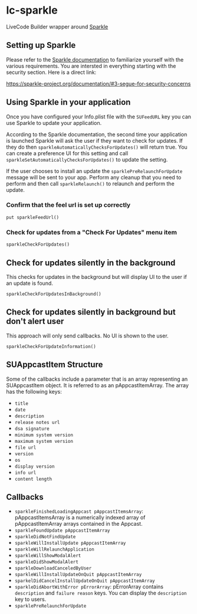 # lc-sparkle
LiveCode Builder wrapper around [Sparkle](https://sparkle-project.org)

## Setting up Sparkle

Please refer to the [Sparkle documentation](https://sparkle-project.org/documentation/) to familiarize yourself with the various requirements. You are intersted in everything starting with the security section. Here is a direct link:

https://sparkle-project.org/documentation/#3-segue-for-security-concerns

## Using Sparkle in your application

Once you have configured your Info.plist file with the `SUFeedURL` key you can use Sparkle to update your application. 

According to the Sparkle documentation, the second time your application is launched Sparkle will ask the user if they want to check for updates. If they do then `sparkleAutomaticallyChecksForUpdates()` will return true. You can create a preference UI for this setting and call `sparkleSetAutomaticallyChecksForUpdates()` to update the setting.

If the user chooses to install an update the `sparklePreRelaunchForUpdate` message will be sent to your app. Perform any cleanup that you need to perform and then call `sparkleRelaunch()` to relaunch and perform the update.

### Confirm that the feel url is set up correctly

```
put sparkleFeedUrl()
```

### Check for updates from a "Check For Updates" menu item

```
sparkleCheckForUpdates()
```

## Check for updates silently in the background

This checks for updates in the background but will display UI to the user if an update is found.

```
sparkleCheckForUpdatesInBackground()
```

## Check for updates silently in background but don't alert user

This approach will only send callbacks. No UI is shown to the user.

```
sparkleCheckForUpdateInformation()
```

## SUAppcastItem Structure

Some of the callbacks include a parameter that is an array representing an SUAppcastItem object. It is referred to as an pAppcastItemArray. The array has the following keys:

- `title`
- `date`
- `description`
- `release notes url`
- `dsa signature`
- `minimum system version`
- `maximum system version`
- `file url`
- `version`
- `os`
- `display version`
- `info url`
- `content length`

## Callbacks

- `sparkleFinishedLoadingAppcast pAppcastItemsArray`: pAppcastItemsArray is a numerically indexed array of pAppcastItemArray arrays contained in the Appcast.
- `sparkleFoundUpdate pAppcastItemArray`
- `sparkleDidNotFindUpdate`
- `sparkleWillInstallUpdate pAppcastItemArray`
- `sparkleWillRelaunchApplication`
- `sparkleWillShowModalAlert`
- `sparkleDidShowModalAlert`
- `sparkleDownloadCanceledByUser`
- `sparkleWillInstallUpdateOnQuit pAppcastItemArray`
- `sparkelDidCancelInstallUpdateOnQuit pAppcastItemArray`
- `sparkleDidAbortWithError pErrorArray`: pErrorArray contains `description` and `failure reason` keys. You can display the `description` key to users.
- `sparklePreRelaunchForUpdate`

